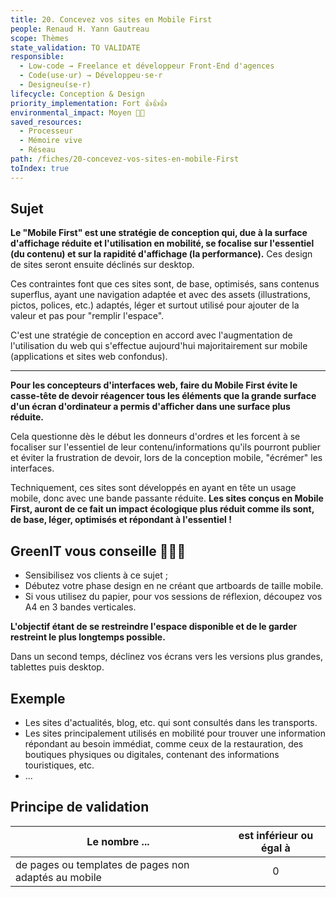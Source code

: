 ```yaml
---
title: 20. Concevez vos sites en Mobile First
people: Renaud H. Yann Gautreau
scope: Thèmes
state_validation: TO VALIDATE
responsible:
  - Low-code → Freelance et développeur Front-End d'agences
  - Code(use·ur) → Développeu·se·r
  - Designeu(se·r)
lifecycle: Conception & Design
priority_implementation: Fort 👍👍👍
environmental_impact: Moyen 🌱🌱
saved_resources:
  - Processeur
  - Mémoire vive
  - Réseau
path: /fiches/20-concevez-vos-sites-en-mobile-First
toIndex: true
---
```


## Sujet

**Le "Mobile First" est une stratégie de conception qui, due à la surface d'affichage réduite et l'utilisation en mobilité, se focalise sur l'essentiel (du contenu) et sur la rapidité d'affichage (la performance).** Ces design de sites seront ensuite déclinés sur desktop.

Ces contraintes font que ces sites sont, de base, optimisés, sans contenus superflus, ayant une navigation adaptée et avec des assets (illustrations, pictos, polices, etc.) adaptés, léger et surtout utilisé pour ajouter de la valeur et pas pour "remplir l'espace".

C'est une stratégie de conception en accord avec l'augmentation de l'utilisation du web qui s'effectue aujourd'hui majoritairement sur mobile (applications et sites web confondus).

---

**Pour les concepteurs d'interfaces web, faire du Mobile First évite le casse-tête de devoir réagencer tous les éléments que la grande surface d'un écran d'ordinateur a permis d'afficher dans une surface plus réduite.**

Cela questionne dès le début les donneurs d'ordres et les forcent à se focaliser sur l'essentiel de leur contenu/informations qu'ils pourront publier et éviter la frustration de devoir, lors de la conception mobile, "écrémer" les interfaces.

Techniquement, ces sites sont développés en ayant en tête un usage mobile, donc avec une bande passante réduite. **Les sites conçus en Mobile First, auront de ce fait un impact écologique plus réduit comme ils sont, de base, léger, optimisés et répondant à l'essentiel !**

## GreenIT vous conseille 🌱🌱🌱

- Sensibilisez vos clients à ce sujet ;
- Débutez votre phase design en ne créant que artboards de taille mobile.
- Si vous utilisez du papier, pour vos sessions de réflexion, découpez vos A4 en 3 bandes verticales.

**L'objectif étant de se restreindre l'espace disponible et de le garder restreint le plus longtemps possible.**

Dans un second temps, déclinez vos écrans vers les versions plus grandes, tablettes puis desktop.

## Exemple

- Les sites d'actualités, blog, etc. qui sont consultés dans les transports.
- Les sites principalement utilisés en mobilité pour trouver une information répondant au besoin immédiat, comme ceux de la restauration, des boutiques physiques ou digitales, contenant des informations touristiques, etc.
- ...

## Principe de validation

| Le nombre ...                                        | est inférieur ou égal à |
| ---------------------------------------------------- | :---------------------: |
| de pages ou templates de pages non adaptés au mobile |            0            |
